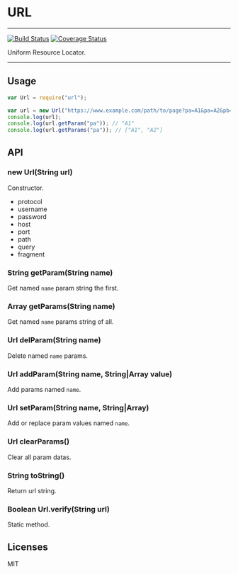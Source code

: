 # URL

---

[![Build Status](https://travis-ci.org/hotoo/url.png)](https://travis-ci.org/hotoo/url)
[![Coverage Status](https://coveralls.io/repos/hotoo/url/badge.png?branch=master)](https://coveralls.io/r/hotoo/url)

Uniform Resource Locator.

---

## Usage

```js
var Url = require("url");

var url = new Url("https://www.example.com/path/to/page?pa=A1&pa=A2&pb=B#hash");
console.log(url);
console.log(url.getParam("pa")); // "A1"
console.log(url.getParams("pa")); // ["A1", "A2"]
```

## API

### new Url(String url)

Constructor.

* protocol
* username
* password
* host
* port
* path
* query
* fragment

### String getParam(String name)

Get named `name` param string the first.

### Array getParams(String name)

Get named `name` params string of all.

### Url delParam(String name)

Delete named `name` params.

### Url addParam(String name, String|Array value)

Add params named `name`.

### Url setParam(String name, String|Array)

Add or replace param values named `name`.

### Url clearParams()

Clear all param datas.

### String toString()

Return url string.

### Boolean Url.verify(String url)

Static method.


## Licenses

MIT
